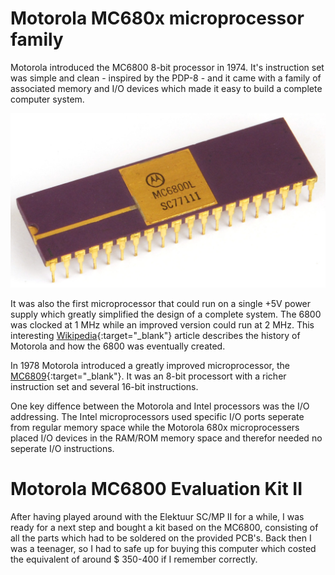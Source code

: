 # Motorola MC680x microprocessor family

Motorola introduced the MC6800 8-bit processor in 1974.
It's instruction set was simple and clean - inspired by the PDP-8 - and it came with a family of associated memory and I/O devices which made it easy to build a complete computer system.

![Motorola MC6800 MPU](assets/MC6800MPU.jpg)

It was also the first microprocessor that could run on a single +5V power supply which greatly simplified the design of a complete system.
The 6800 was clocked at 1 MHz while an improved version could run at 2 MHz.
This interesting [Wikipedia](https://en.wikipedia.org/wiki/Motorola_6800){:target="_blank"} article describes the history of Motorola and how the 6800 was eventually created.

In 1978 Motorola introduced a greatly improved microprocessor, the [MC6809](https://en.wikipedia.org/wiki/Motorola_6809){:target="_blank"}.
It was an 8-bit processort with a richer instruction set and several 16-bit instructions.

One key diffence between the Motorola and Intel processors was the I/O addressing.
The Intel microprocessors used specific I/O ports seperate from regular memory space while the Motorola 680x microprocessers placed I/O devices in the RAM/ROM memory space and therefor needed no seperate I/O instructions.

# Motorola MC6800 Evaluation Kit II
After having played around with the Elektuur SC/MP II for a while, I was ready for a next step and bought a kit based on the MC6800, consisting of all the parts which had to be soldered on the provided PCB's.
Back then I was a teenager, so I had to safe up for buying this computer which costed the equivalent of around $ 350-400 if I remember correctly.
